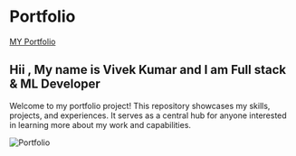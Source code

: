 # Portfolio

[MY Portfolio](https://vivekray.netlify.app/)
## Hii , My name is Vivek Kumar and I am Full stack & ML Developer
Welcome to my portfolio project! This repository showcases my skills, projects, and experiences. It serves as a central hub for anyone interested in learning more about my work and capabilities.

![Portfolio](.png)
